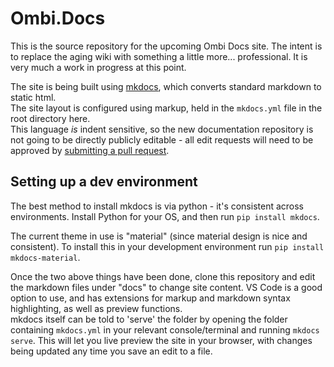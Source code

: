 # Ombi.Docs

This is the source repository for the upcoming Ombi Docs site. The intent is to replace the aging wiki with something a little more... professional.
It is very much a work in progress at this point.

The site is being built using [mkdocs](https://www.mkdocs.org/), which converts standard markdown to static html.  
The site layout is configured using markup, held in the `mkdocs.yml` file in the root directory here.  
This language _is_ indent sensitive, so the new documentation repository is not going to be directly publicly editable - all edit requests will need to be approved by [submitting a pull request](https://docs.github.com/en/free-pro-team@latest/articles/creating-a-pull-request).

## Setting up a dev environment

The best method to install mkdocs is via python - it's consistent across environments. Install Python for your OS, and then run `pip install mkdocs`.

The current theme in use is "material" (since material design is nice and consistent). To install this in your development environment run `pip install mkdocs-material`.

Once the two above things have been done, clone this repository and edit the markdown files under "docs" to change site content. VS Code is a good option to use, and has extensions for markup and markdown syntax highlighting, as well as preview functions.  
mkdocs itself can be told to 'serve' the folder by opening the folder containing `mkdocs.yml` in your relevant console/terminal and running `mkdocs serve`. This will let you live preview the site in your browser, with changes being updated any time you save an edit to a file. 